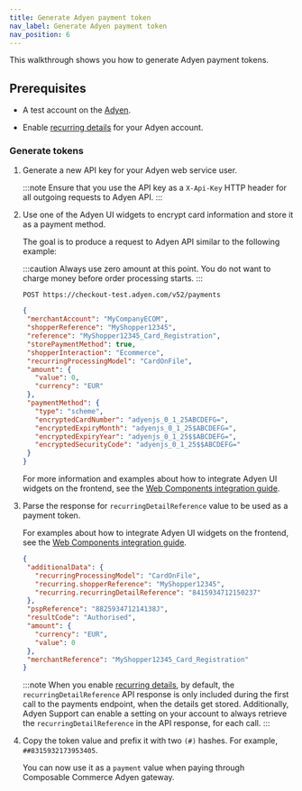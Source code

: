 ```yaml
---
title: Generate Adyen payment token
nav_label: Generate Adyen payment token
nav_position: 6
---
```


This walkthrough shows you how to generate Adyen payment tokens.

## Prerequisites

- A test account on the [Adyen](https://ca-test.adyen.com/).

- Enable [recurring details](https://docs.adyen.com/online-payments/tokenization/create-and-use-tokens#test-and-go-live) for your Adyen account.

### Generate tokens

1. Generate a new API key for your Adyen web service user.

    :::note
    Ensure that you use the API key as a `X-Api-Key` HTTP header for all outgoing requests to Adyen API.
    :::

2. Use one of the Adyen UI widgets to encrypt card information and store it as a payment method.

    The goal is to produce a request to Adyen API similar to the following example:

    :::caution
    Always use zero amount at this point. You do not want to charge money before order processing starts.
    :::

    ```text
    POST https://checkout-test.adyen.com/v52/payments
    ```

    ```json
    {
     "merchantAccount": "MyCompanyECOM",
     "shopperReference": "MyShopper12345",
     "reference": "MyShopper12345_Card_Registration",
     "storePaymentMethod": true,
     "shopperInteraction": "Ecommerce",
     "recurringProcessingModel": "CardOnFile",
     "amount": {
       "value": 0,
       "currency": "EUR"
     },
     "paymentMethod": {
       "type": "scheme",
       "encryptedCardNumber": "adyenjs_0_1_25ABCDEFG=",
       "encryptedExpiryMonth": "adyenjs_0_1_25$ABCDEFG=",
       "encryptedExpiryYear": "adyenjs_0_1_25$$ABCDEFG=",
       "encryptedSecurityCode": "adyenjs_0_1_25$$ABCDEFG="
     }
    }
    ```

    For more information and examples about how to integrate Adyen UI widgets on the frontend, see the [Web Components integration guide](https://docs.adyen.com/checkout/components-web).

3. Parse the response for `recurringDetailReference` value to be used as a payment token.

    For examples about how to integrate Adyen UI widgets on the frontend, see the [Web Components integration guide](https://docs.adyen.com/checkout/components-web).

    ```json
   {
     "additionalData": {
       "recurringProcessingModel": "CardOnFile",
       "recurring.shopperReference": "MyShopper12345",
       "recurring.recurringDetailReference": "8415934712150237"
     },
     "pspReference": "882593471214138J",
     "resultCode": "Authorised",
     "amount": {
       "currency": "EUR",
       "value": 0
     },
     "merchantReference": "MyShopper12345_Card_Registration"
   }
    ```

    :::note
    When you enable [recurring details](https://docs.adyen.com/online-payments/tokenization/create-and-use-tokens#test-and-go-live), by default, the `recurringDetailReference` API response is only included during the first call to the payments endpoint, when the details get stored.
    Additionally, Adyen Support can enable a setting on your account to always retrieve the `recurringDetailReference` in the API response, for each call.
    :::

4. Copy the token value and prefix it with two `(#)` hashes. For example, `##8315932173953405`.

    You can now use it as a `payment` value when paying through Composable Commerce Adyen gateway.
